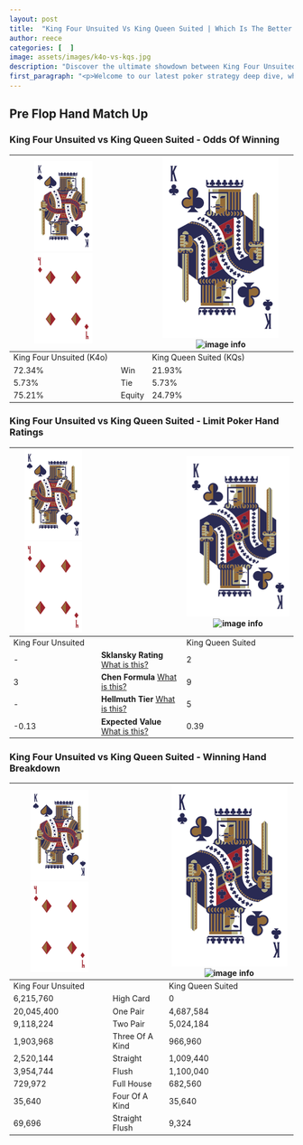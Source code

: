 ```yaml
---
layout: post
title:  "King Four Unsuited Vs King Queen Suited | Which Is The Better Hand In Poker? A Complete Guide"
author: reece
categories: [  ]
image: assets/images/k4o-vs-kqs.jpg
description: "Discover the ultimate showdown between King Four Unsuited and King Queen Suited in poker! Uncover the odds, strategies, and scenarios where one hand triumphs over the other. Get ready to up your poker game with this thrilling analysis."
first_paragraph: "<p>Welcome to our latest poker strategy deep dive, where we're pitting two distinct hands against each other in a high-stakes showdown: King Four Unsuited vs King Queen Suited.</p><p>In the dynamic world of poker, every decision counts, and knowing which hand holds the upper hand is key to your success at the table.</p><p>In this article, we'll dissect these two hands, explore the scenarios where one dominates the other, and equip you with the knowledge to make strategic choices that can tip the odds in your favor.</p><p>Get ready to unravel the intriguing dynamics of these poker hands and elevate your game to new heights.</p>"
---
```




[comment]: # (sp0)

## Pre Flop Hand Match Up

<div class="table hand-ratings" markdown="1"> 



### King Four Unsuited vs King Queen Suited - Odds Of Winning


    
| ![image info](assets/images/hand1/K.png) ![image info](assets/images/hand1/4o.png) |  | ![image info](assets/images/hand2/K.png) ![image info](assets/images/hand2/Qs.png) |
| -------- | -------- | -------- |
| King Four Unsuited (K4o) |  | King Queen Suited (KQs) |
| 72.34% | Win | 21.93% |
| 5.73% | Tie | 5.73% |
| 75.21% | Equity | 24.79% |




[comment]: # (sp1)



### King Four Unsuited vs King Queen Suited - Limit Poker Hand Ratings


    
| ![image info](assets/images/hand1/K.png) ![image info](assets/images/hand1/4o.png) |  | ![image info](assets/images/hand2/K.png) ![image info](assets/images/hand2/Qs.png) |
| -------- | -------- | -------- |
| King Four Unsuited |  | King Queen Suited |
| - | **Sklansky Rating** [What is this?](/sklansky-rating-explained) | 2 |
| 3 | **Chen Formula** [What is this?](/chen-formula-explained) | 9 |
| - | **Hellmuth Tier** [What is this?](/Hellmuth-tier-explained) | 5 |
| -0.13 | **Expected Value** [What is this?](/expected-value-explained) | 0.39 |




[comment]: # (sp2)



### King Four Unsuited vs King Queen Suited - Winning Hand Breakdown


    
| ![image info](assets/images/hand1/K.png) ![image info](assets/images/hand1/4o.png) |  | ![image info](assets/images/hand2/K.png) ![image info](assets/images/hand2/Qs.png) |
| -------- | -------- | -------- |
| King Four Unsuited |  | King Queen Suited |
| 6,215,760 | High Card | 0 |
| 20,045,400 | One Pair | 4,687,584 |
| 9,118,224 | Two Pair | 5,024,184 |
| 1,903,968 | Three Of A Kind | 966,960 |
| 2,520,144 | Straight | 1,009,440 |
| 3,954,744 | Flush | 1,100,040 |
| 729,972 | Full House | 682,560 |
| 35,640 | Four Of A Kind | 35,640 |
| 69,696 | Straight Flush | 9,324 |




[comment]: # (sp3)



</div>

[comment]: # (sp4)



[comment]: # (sp5)

